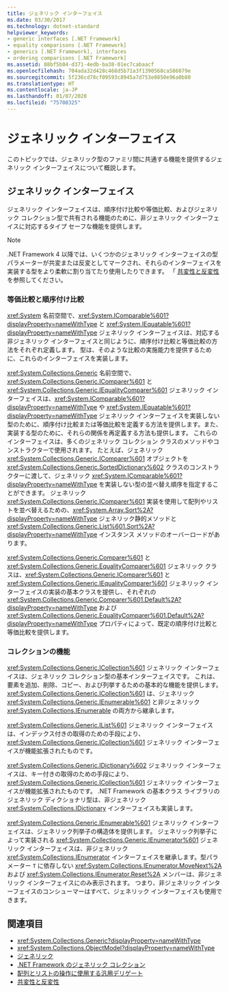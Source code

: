 ```yaml
---
title: ジェネリック インターフェイス
ms.date: 03/30/2017
ms.technology: dotnet-standard
helpviewer_keywords:
- generic interfaces [.NET Framework]
- equality comparisons [.NET Framework]
- generics [.NET Framework], interfaces
- ordering comparisons [.NET Framework]
ms.assetid: 88bf5b04-d371-4edb-ba38-01ec7cabaacf
ms.openlocfilehash: 704ada32d428c468d5b71a3f1390568ca586079e
ms.sourcegitcommit: 5f236cd78cf09593c8945a7d753e0850e96a0b80
ms.translationtype: HT
ms.contentlocale: ja-JP
ms.lasthandoff: 01/07/2020
ms.locfileid: "75708325"
---
```

# <a name="generic-interfaces"></a>ジェネリック インターフェイス
このトピックでは、ジェネリック型のファミリ間に共通する機能を提供するジェネリック インターフェイスについて概説します。  
  
## <a name="generic-interfaces"></a>ジェネリック インターフェイス  
 ジェネリック インターフェイスは、順序付け比較や等価比較、およびジェネリック コレクション型で共有される機能のために、非ジェネリック インターフェイスに対応するタイプ セーフな機能を提供します。  
  
> [!NOTE]
> .NET Framework 4 以降では、いくつかのジェネリック インターフェイスの型パラメーターが共変または反変としてマークされ、それらのインターフェイスを実装する型をより柔軟に割り当てたり使用したりできます。 「 [共変性と反変性](../../../docs/standard/generics/covariance-and-contravariance.md)を参照してください。  
  
### <a name="equality-and-ordering-comparisons"></a>等価比較と順序付け比較  
 <xref:System> 名前空間で、<xref:System.IComparable%601?displayProperty=nameWithType> と <xref:System.IEquatable%601?displayProperty=nameWithType> ジェネリック インターフェイスは、対応する非ジェネリック インターフェイスと同じように、順序付け比較と等価比較の方法をそれぞれ定義します。 型は、そのような比較の実施能力を提供するために、これらのインターフェイスを実装します。  
  
 <xref:System.Collections.Generic> 名前空間で、<xref:System.Collections.Generic.IComparer%601> と <xref:System.Collections.Generic.IEqualityComparer%601> ジェネリック インターフェイスは、<xref:System.IComparable%601?displayProperty=nameWithType> や <xref:System.IEquatable%601?displayProperty=nameWithType> ジェネリック インターフェイスを実装しない型のために、順序付け比較または等価比較を定義する方法を提供します。また、実装する型のために、それらの関係を再定義する方法も提供します。 これらのインターフェイスは、多くのジェネリック コレクション クラスのメソッドやコンストラクターで使用されます。 たとえば、ジェネリック <xref:System.Collections.Generic.IComparer%601> オブジェクトを <xref:System.Collections.Generic.SortedDictionary%602> クラスのコンストラクターに渡して、ジェネリック <xref:System.IComparable%601?displayProperty=nameWithType> を実装しない型の並べ替え順序を指定することができます。 ジェネリック <xref:System.Collections.Generic.IComparer%601> 実装を使用して配列やリストを並べ替えるための、<xref:System.Array.Sort%2A?displayProperty=nameWithType> ジェネリック静的メソッドと <xref:System.Collections.Generic.List%601.Sort%2A?displayProperty=nameWithType> インスタンス メソッドのオーバーロードがあります。  
  
 <xref:System.Collections.Generic.Comparer%601> と <xref:System.Collections.Generic.EqualityComparer%601> ジェネリック クラスは、<xref:System.Collections.Generic.IComparer%601> と <xref:System.Collections.Generic.IEqualityComparer%601> ジェネリック インターフェイスの実装の基本クラスを提供し、それぞれの <xref:System.Collections.Generic.Comparer%601.Default%2A?displayProperty=nameWithType> および <xref:System.Collections.Generic.EqualityComparer%601.Default%2A?displayProperty=nameWithType> プロパティによって、既定の順序付け比較と等価比較を提供します。  
  
### <a name="collection-functionality"></a>コレクションの機能  
 <xref:System.Collections.Generic.ICollection%601> ジェネリック インターフェイスは、ジェネリック コレクション型の基本インターフェイスです。 これは、要素を追加、削除、コピー、および列挙するための基本的な機能を提供します。 <xref:System.Collections.Generic.ICollection%601> は、ジェネリック <xref:System.Collections.Generic.IEnumerable%601> と非ジェネリック <xref:System.Collections.IEnumerable> の両方から継承します。  
  
 <xref:System.Collections.Generic.IList%601> ジェネリック インターフェイスは、インデックス付きの取得のための手段により、<xref:System.Collections.Generic.ICollection%601> ジェネリック インターフェイスが機能拡張されたものです。  
  
 <xref:System.Collections.Generic.IDictionary%602> ジェネリック インターフェイスは、キー付きの取得のための手段により、<xref:System.Collections.Generic.ICollection%601> ジェネリック インターフェイスが機能拡張されたものです。 .NET Framework の基本クラス ライブラリのジェネリック ディクショナリ型は、非ジェネリック <xref:System.Collections.IDictionary> インターフェイスも実装します。  
  
 <xref:System.Collections.Generic.IEnumerable%601> ジェネリック インターフェイスは、ジェネリック列挙子の構造体を提供します。 ジェネリック列挙子によって実装される <xref:System.Collections.Generic.IEnumerator%601> ジェネリック インターフェイスは、非ジェネリック <xref:System.Collections.IEnumerator> インターフェイスを継承します。型パラメーター `T` に依存しない <xref:System.Collections.IEnumerator.MoveNext%2A> および <xref:System.Collections.IEnumerator.Reset%2A> メンバーは、非ジェネリック インターフェイスにのみ表示されます。 つまり、非ジェネリック インターフェイスのコンシューマーはすべて、ジェネリック インターフェイスも使用できます。  
  
## <a name="see-also"></a>関連項目

- <xref:System.Collections.Generic?displayProperty=nameWithType>
- <xref:System.Collections.ObjectModel?displayProperty=nameWithType>
- [ジェネリック](../../../docs/standard/generics/index.md)
- [.NET Framework のジェネリック コレクション](../../../docs/standard/generics/collections.md)
- [配列とリストの操作に使用する汎用デリゲート](../../../docs/standard/generics/delegates-for-manipulating-arrays-and-lists.md)
- [共変性と反変性](../../../docs/standard/generics/covariance-and-contravariance.md)

